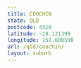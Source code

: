 ```yaml
---
title: COOCHIN
state: QLD
postcode: 4310
latitude: -28.121399
longitude: 152.600598
url: /qld/coochin/
layout: suburb
---
```

